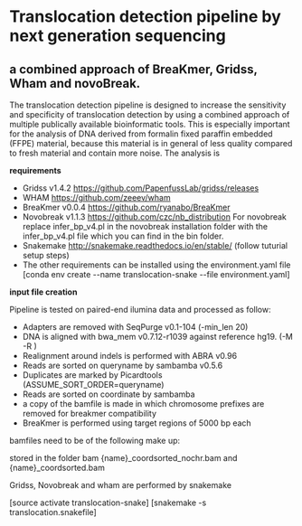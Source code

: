 # Translocation detection pipeline by next generation sequencing
## a combined approach of BreaKmer, Gridss, Wham and novoBreak.

The translocation detection pipeline is designed to increase the sensitivity and specificity of translocation detection by using a combined approach of multiple publically available bioinformatic tools. This is especially important for the analysis of DNA derived from formalin fixed paraffin embedded (FFPE) material, because this material is in general of less quality compared to fresh material and contain more noise. The analysis is

**requirements**
- Gridss v1.4.2  https://github.com/PapenfussLab/gridss/releases
- WHAM https://github.com/zeeev/wham
- BreaKmer v0.0.4 https://github.com/ryanabo/BreaKmer
- Novobreak v1.1.3   https://github.com/czc/nb_distribution
    For novobreak replace infer_bp_v4.pl in the novobreak installation folder with the infer_bp_v4.pl file which you can find in the bin folder.
- Snakemake http://snakemake.readthedocs.io/en/stable/  (follow tuturial setup steps)
- The other requirements can be installed using the environment.yaml file
    [conda env create --name translocation-snake --file environment.yaml]


**input file creation**

Pipeline is tested on paired-end ilumina data and processed as follow:
- Adapters are removed with SeqPurge v0.1-104 (-min_len 20)
- DNA is aligned with bwa_mem v0.7.12-r1039 against reference hg19. (-M -R <readgroupinfo> )
- Realignment around indels is performed with ABRA v0.96
- Reads are sorted on queryname by sambamba v0.5.6
- Duplicates are marked by Picardtools (ASSUME_SORT_ORDER=queryname)
- Reads are sorted on coordinate by sambamba
- a copy of the bamfile is made in which chromosome prefixes are removed for breakmer compatibility
- BreaKmer is performed using target regions of 5000 bp each

bamfiles need to be of the following make up:

stored in the folder bam
  {name}_coordsorted_nochr.bam
          and
      {name}_coordsorted.bam

Gridss, Novobreak and wham are performed by snakemake

[source activate translocation-snake]
[snakemake -s translocation.snakefile]


 
